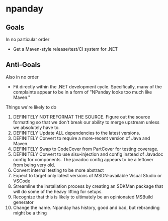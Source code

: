 # npanday


## Goals

In no particular order

* Get a Maven-style release/test/CI system for .NET

## Anti-Goals

Also in no order

* Fit directly within the .NET development cycle.  Specifically, many of the complaints appear to be in a form of "NPanday looks too much like Maven."


Things we're likely to do

1. DEFINITELY NOT REFORMAT THE SOURCE.  Figure out the source formatting so that we don't break our ability to merge upstream unless we absolutely have to.
1. DEFINITELY Update ALL dependencies to the latest versions.
1. DEFINITELY Convert to require a more-recent version of Java and Maven.
1. DEFINITELY Swap to CodeCover from PartCover for testing coverage.
1. DEFINITELY Convert to use sisu-injection and config instead of Javadoc config for components. The javadoc config appears to be a leftover from being very old.
1. Convert internal testing to be more abstract
1. Expect to target only latest versions of MSDN-available Visual Studio or VSCode
1. Streamline the installation process by creating an SDKMan package that will do some of the heavy lifting for setups.
1. Recognize that this is likely to ultimately be an opinionated MSBuild generator
1. Change the name.  Npanday has history, good and bad, but rebranding might be a thing
